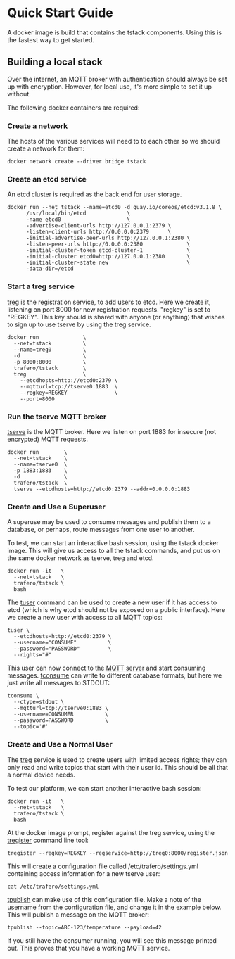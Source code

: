 # Quick Start Guide

A docker image is build that contains the tstack components. Using this is the fastest way to get started.

## Building a local stack

Over the internet, an MQTT broker with authentication should always be set up with encryption. However, for local use, it's more simple to set it up without.

The following docker containers are required:

### Create a network

The hosts of the various services will need to to each other so we should create a network for them:

```
docker network create --driver bridge tstack
```

### Create an etcd service

An etcd cluster is required as the back end for user storage.

```
docker run --net tstack --name=etcd0 -d quay.io/coreos/etcd:v3.1.8 \
      /usr/local/bin/etcd             \
      -name etcd0                     \
      -advertise-client-urls http://127.0.0.1:2379 \
      -listen-client-urls http://0.0.0.0:2379      \
      -initial-advertise-peer-urls http://127.0.0.1:2380 \
      -listen-peer-urls http://0.0.0.0:2380              \
      -initial-cluster-token etcd-cluster-1              \
      -initial-cluster etcd0=http://127.0.0.1:2380       \
      -initial-cluster-state new                         \
      -data-dir=/etcd
```

### Start a treg service

[treg](treg.md) is the registration service, to add users to etcd. Here we create it, listening on port 8000 for new registration requests. "regkey" is set to "REGKEY". This key should is shared with anyone (or anything) that wishes to sign up to use tserve by using the treg service.

```
docker run              \
  --net=tstack          \
  --name=treg0          \
  -d                    \
  -p 8000:8000          \
  trafero/tstack        \
  treg                  \
    --etcdhosts=http://etcd0:2379 \
    --mqtturl=tcp://tserve0:1883  \
    --regkey=REGKEY               \
    --port=8000
```

### Run the tserve MQTT broker

[tserve](tserve.md) is the MQTT broker.  Here we listen on port 1883 for insecure (not encrypted) MQTT requests.

```
docker run        \
  --net=tstack    \
  --name=tserve0  \
  -p 1883:1883    \
  -d              \
  trafero/tstack  \
  tserve --etcdhosts=http://etcd0:2379 --addr=0.0.0.0:1883
```

### Create and Use a Superuser

A superuse may be used to consume messages and publish them to a database, or perhaps, route messages from one user to another.

To test, we can start an interactive bash session, using the tstack docker image. This will give us access to all the tstack commands, and put us on the same docker network as tserve, treg and etcd.

```
docker run -it   \
  --net=tstack   \
  trafero/tstack \
  bash
```

The [tuser](tuser.md) command can be used to create a new user if it has access to etcd (which is why etcd should not be exposed on a public interface). Here we create a new user with access to all MQTT topics:

```
tuser \
  --etcdhosts=http://etcd0:2379 \
  --username="CONSUME"          \
  --password="PASSWORD"         \
  --rights="#"
```

This user can now connect to the [MQTT server](tserve.md) and start consuming messages. [tconsume](tconsume.md) can write to different database formats, but here we just write all messages to STDOUT:

```
tconsume \
  --ctype=stdout \
  --mqtturl=tcp://tserve0:1883 \
  --username=CONSUMER          \
  --password=PASSWORD          \
  --topic='#'
```

### Create and Use a Normal User

The [treg](treg.md) service is used to create users with limited access rights; they can only read and write topics that start with their user id.  This should be all that a normal device needs.

To test our platform, we can start another interactive bash session:

```
docker run -it   \
  --net=tstack   \
  trafero/tstack \
  bash
```


At the docker image prompt, register against the treg service, using the [tregister](tregister.md) command line tool:

```
tregister --regkey=REGKEY --regservice=http://treg0:8000/register.json
```

This will create a configuration file called /etc/trafero/settings.yml containing  access information for a new tserve user:

```
cat /etc/trafero/settings.yml
```

[tpublish](tpublish.md) can make use of this configuration file. Make a note of the username from the configuration file, and change it in the example below. This will publish a message on the MQTT broker:

```
tpublish --topic=ABC-123/temperature --payload=42
```

If you still have the consumer running, you will see this message printed out. This proves that you have a working MQTT service.
